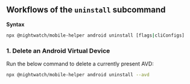 ## Workflows of the `uninstall` subcommand

**Syntax**
```sh
npx @nightwatch/mobile-helper android uninstall [flags|cliConfigs]
```

### 1. Delete an Android Virtual Device

Run the below command to delete a currently present AVD:
```sh
npx @nightwatch/mobile-helper android uninstall --avd
```

